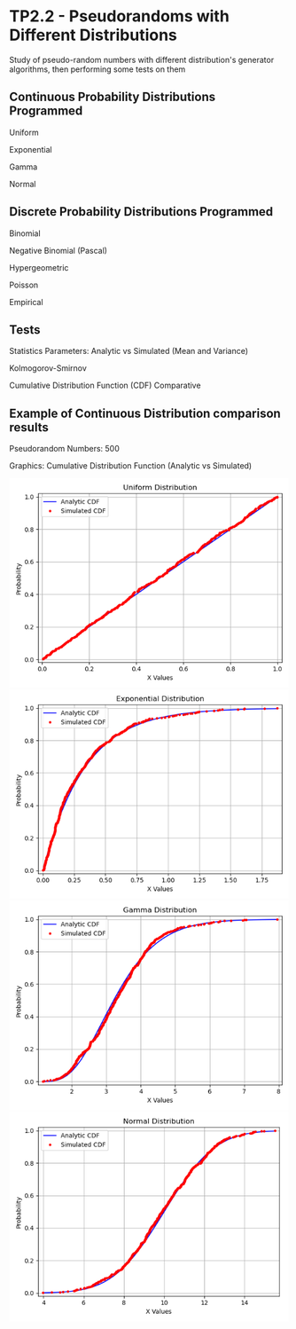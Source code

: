 # TP2.2 - Pseudorandoms with Different Distributions
Study of pseudo-random numbers with different distribution's generator algorithms, then performing some tests on them

## Continuous Probability Distributions Programmed
Uniform

Exponential

Gamma

Normal

## Discrete Probability Distributions Programmed
Binomial

Negative Binomial (Pascal)

Hypergeometric

Poisson

Empirical

## Tests
Statistics Parameters: Analytic vs Simulated (Mean and Variance)

Kolmogorov-Smirnov

Cumulative Distribution Function (CDF) Comparative


## Example of Continuous Distribution comparison results
Pseudorandom Numbers: 500

Graphics: Cumulative Distribution Function (Analytic vs Simulated)

![uniform](./graphs/graph_500numbers_uniform.png)
![exponential](./graphs/graph_500numbers_exponential.png)
![gamma](./graphs/graph_500numbers_gamma.png)
![normal](./graphs/graph_500numbers_normal.png)
